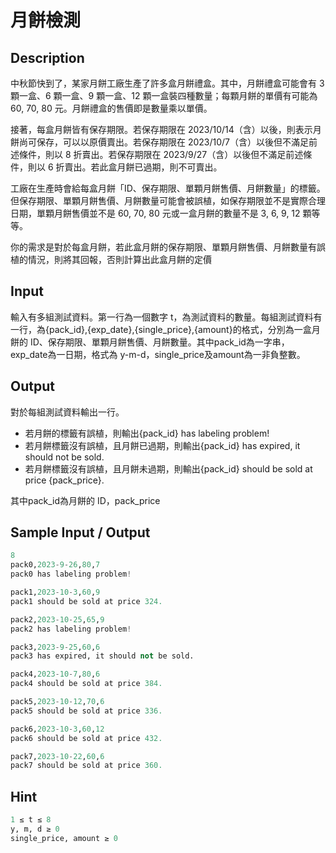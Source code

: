 # 月餅檢測

## Description

中秋節快到了，某家月餅工廠生產了許多盒月餅禮盒。其中，月餅禮盒可能會有 3 顆一盒、6 顆一盒、9 顆一盒、12 顆一盒裝四種數量；每顆月餅的單價有可能為 60, 70, 80 元。月餅禮盒的售價即是數量乘以單價。

接著，每盒月餅皆有保存期限。若保存期限在 2023/10/14（含）以後，則表示月餅尚可保存，可以以原價賣出。若保存期限在 2023/10/7（含）以後但不滿足前述條件，則以 8 折賣出。若保存期限在 2023/9/27（含）以後但不滿足前述條件，則以 6 折賣出。若此盒月餅已過期，則不可賣出。

工廠在生產時會給每盒月餅「ID、保存期限、單顆月餅售價、月餅數量」的標籤。但保存期限、單顆月餅售價、月餅數量可能會被誤植，如保存期限並不是實際合理日期，單顆月餅售價並不是 60, 70, 80 元或一盒月餅的數量不是 3, 6, 9, 12 顆等等。

你的需求是對於每盒月餅，若此盒月餅的保存期限、單顆月餅售價、月餅數量有誤植的情況，則將其回報，否則計算出此盒月餅的定價

## Input

輸入有多組測試資料。第一行為一個數字 t，為測試資料的數量。每組測試資料有一行，為{pack_id},{exp_date},{single_price},{amount}的格式，分別為一盒月餅的 ID、保存期限、單顆月餅售價、月餅數量。其中pack_id為一字串，exp_date為一日期，格式為 y-m-d，single_price及amount為一非負整數。

## Output

對於每組測試資料輸出一行。

- 若月餅的標籤有誤植，則輸出{pack_id} has labeling problem!
- 若月餅標籤沒有誤植，且月餅已過期，則輸出{pack_id} has expired, it should not be sold.
- 若月餅標籤沒有誤植，且月餅未過期，則輸出{pack_id} should be sold at price {pack_price}.

其中pack_id為月餅的 ID，pack_price

## Sample Input / Output

```py
8
pack0,2023-9-26,80,7
pack0 has labeling problem!

pack1,2023-10-3,60,9
pack1 should be sold at price 324.

pack2,2023-10-25,65,9
pack2 has labeling problem!

pack3,2023-9-25,60,6
pack3 has expired, it should not be sold.

pack4,2023-10-7,80,6
pack4 should be sold at price 384.

pack5,2023-10-12,70,6
pack5 should be sold at price 336.

pack6,2023-10-3,60,12
pack6 should be sold at price 432.

pack7,2023-10-22,60,6
pack7 should be sold at price 360.
```

## Hint

```py
1 ≤ t ≤ 8
y, m, d ≥ 0
single_price, amount ≥ 0
```